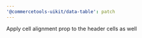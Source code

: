 ```yaml
---
'@commercetools-uikit/data-table': patch
---
```


Apply cell alignment prop to the header cells as well
